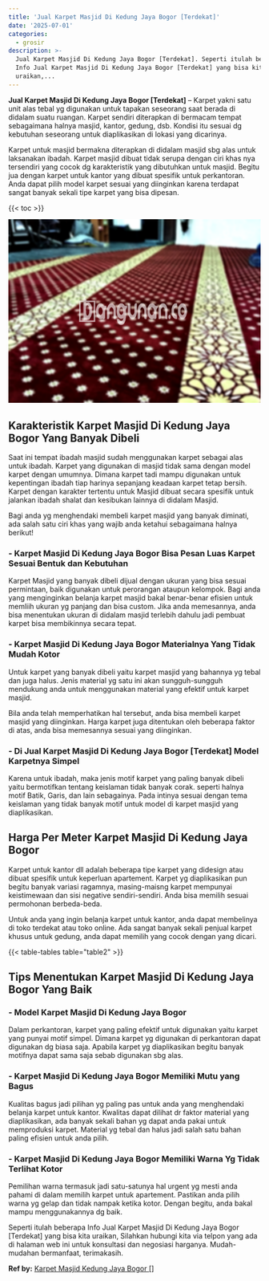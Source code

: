 ```yaml
---
title: 'Jual Karpet Masjid Di Kedung Jaya Bogor [Terdekat]'
date: '2025-07-01'
categories:
  - grosir
description: >-
  Jual Karpet Masjid Di Kedung Jaya Bogor [Terdekat]. Seperti itulah beberapa
  Info Jual Karpet Masjid Di Kedung Jaya Bogor [Terdekat] yang bisa kita
  uraikan,...
---
```


**Jual Karpet Masjid Di Kedung Jaya Bogor \[Terdekat\]** – Karpet yakni satu unit alas tebal yg digunakan untuk tapakan seseorang saat berada di didalam suatu ruangan. Karpet sendiri diterapkan di bermacam tempat sebagaimana halnya masjid, kantor, gedung, dsb. Kondisi itu sesuai dg kebutuhan seseorang untuk diaplikasikan di lokasi yang dicarinya.

Karpet untuk masjid bermakna diterapkan di didalam masjid sbg alas untuk laksanakan ibadah. Karpet masjid dibuat tidak serupa dengan ciri khas nya tersendiri yang cocok dg karakteristik yang dibutuhkan untuk masjid. Begitu jua dengan karpet untuk kantor yang dibuat spesifik untuk perkantoran. Anda dapat pilih model karpet sesuai yang diinginkan karena terdapat sangat banyak sekali tipe karpet yang bisa dipesan.

{{< toc >}}

![Jual Karpet Masjid Di Kedung Jaya Bogor [Terdekat]](/images/grosir-karpet-murah-12.png)

## Karakteristik Karpet Masjid Di Kedung Jaya Bogor Yang Banyak Dibeli

Saat ini tempat ibadah masjid sudah menggunakan karpet sebagai alas untuk ibadah. Karpet yang digunakan di masjid tidak sama dengan model karpet dengan umumnya. Dimana karpet tadi mampu digunakan untuk kepentingan ibadah tiap harinya sepanjang keadaan karpet tetap bersih. Karpet dengan karakter tertentu untuk Masjid dibuat secara spesifik untuk jalankan ibadah shalat dan kesibukan lainnya di didalam Masjid.

Bagi anda yg menghendaki membeli karpet masjid yang banyak diminati, ada salah satu ciri khas yang wajib anda ketahui sebagaimana halnya berikut!

### \- Karpet Masjid Di Kedung Jaya Bogor Bisa Pesan Luas Karpet Sesuai Bentuk dan Kebutuhan

Karpet Masjid yang banyak dibeli dijual dengan ukuran yang bisa sesuai permintaan, baik digunakan untuk perorangan ataupun kelompok. Bagi anda yang menginginkan belanja karpet masjid bakal benar-benar efisien untuk memliih ukuran yg panjang dan bisa custom. Jika anda memesannya, anda bisa menentukan ukuran di didalam masjid terlebih dahulu jadi pembuat karpet bisa membikinnya secara tepat.

### \- Karpet Masjid Di Kedung Jaya Bogor Materialnya Yang Tidak Mudah Kotor

Untuk karpet yang banyak dibeli yaitu karpet masjid yang bahannya yg tebal dan juga halus. Jenis material yg satu ini akan sungguh-sungguh mendukung anda untuk menggunakan material yang efektif untuk karpet masjid.

Bila anda telah memperhatikan hal tersebut, anda bisa membeli karpet masjid yang diinginkan. Harga karpet juga ditentukan oleh beberapa faktor di atas, anda bisa memesannya sesuai yang diinginkan.

### \- Di Jual Karpet Masjid Di Kedung Jaya Bogor \[Terdekat\] Model Karpetnya Simpel

Karena untuk ibadah, maka jenis motif karpet yang paling banyak dibeli yaitu bermotifkan tentang keislaman tidak banyak corak. seperti halnya motif Batik, Garis, dan lain sebagainya. Pada intinya sesuai dengan tema keislaman yang tidak banyak motif untuk model di karpet masjid yang diaplikasikan.

## Harga Per Meter Karpet Masjid Di Kedung Jaya Bogor

Karpet untuk kantor dll adalah beberapa tipe karpet yang didesign atau dibuat spesifik untuk keperluan apartement. Karpet yg diaplikasikan pun begitu banyak variasi ragamnya, masing-maisng karpet mempunyai keistimewaan dan sisi negative sendiri-sendiri. Anda bisa memilih sesuai permohonan berbeda-beda.

Untuk anda yang ingin belanja karpet untuk kantor, anda dapat membelinya di toko terdekat atau toko online. Ada sangat banyak sekali penjual karpet khusus untuk gedung, anda dapat memilih yang cocok dengan yang dicari.

{{< table-tables table="table2" >}}

## Tips Menentukan Karpet Masjid Di Kedung Jaya Bogor Yang Baik

### \- Model Karpet Masjid Di Kedung Jaya Bogor

Dalam perkantoran, karpet yang paling efektif untuk digunakan yaitu karpet yang punyai motif simpel. Dimana karpet yg digunakan di perkantoran dapat digunakan dg biasa saja. Apabila karpet yg diaplikasikan begitu banyak motifnya dapat sama saja sebab digunakan sbg alas.

### \- Karpet Masjid Di Kedung Jaya Bogor Memiliki Mutu yang Bagus

Kualitas bagus jadi pilihan yg paling pas untuk anda yang menghendaki belanja karpet untuk kantor. Kwalitas dapat dilihat dr faktor material yang diaplikasikan, ada banyak sekali bahan yg dapat anda pakai untuk memproduksi karpet. Material yg tebal dan halus jadi salah satu bahan paling efisien untuk anda pilih.

### \- Karpet Masjid Di Kedung Jaya Bogor Memiliki Warna Yg Tidak Terlihat Kotor

Pemilihan warna termasuk jadi satu-satunya hal urgent yg mesti anda pahami di dalam memilih karpet untuk apartement. Pastikan anda pilih warna yg gelap dan tidak nampak ketika kotor. Dengan begitu, anda bakal mampu menggunakannya dg baik.

Seperti itulah beberapa Info Jual Karpet Masjid Di Kedung Jaya Bogor \[Terdekat\] yang bisa kita uraikan, Silahkan hubungi kita via telpon yang ada di halaman web ini untuk konsultasi dan negosiasi harganya. Mudah-mudahan bermanfaat, terimakasih.

**Ref by:**  [Karpet Masjid Kedung Jaya Bogor []](https://id.wikipedia.org/wiki/Karpet)

